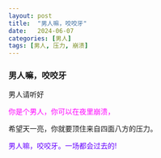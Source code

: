 ```yaml
---
layout: post
title:  "男人嘛，咬咬牙"
date:   2024-06-07
categories: [男人]
tags: [男人, 压力, 崩溃]  
---
```

### 男人嘛，咬咬牙

男人请听好

<font color="#ff00ff">你是个男人，你可以在夜里崩溃，</font>

希望天一亮，你就要顶住来自四面八方的压力。

<font color="#6600ff">男人嘛，咬咬牙。一场都会过去的!</font>

